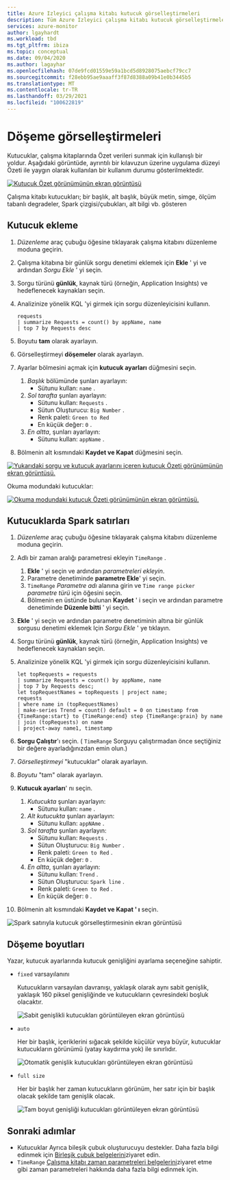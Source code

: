 ```yaml
---
title: Azure Izleyici çalışma kitabı kutucuk görselleştirmeleri
description: Tüm Azure Izleyici çalışma kitabı kutucuk görselleştirmeleri hakkında bilgi edinin.
services: azure-monitor
author: lgayhardt
ms.workload: tbd
ms.tgt_pltfrm: ibiza
ms.topic: conceptual
ms.date: 09/04/2020
ms.author: lagayhar
ms.openlocfilehash: 07de9fcd01559e59a1bcd5d8928075aebcf79cc7
ms.sourcegitcommit: f28ebb95ae9aaaff3f87d8388a09b41e0b3445b5
ms.translationtype: MT
ms.contentlocale: tr-TR
ms.lasthandoff: 03/29/2021
ms.locfileid: "100622819"
---
```

# <a name="tile-visualizations"></a>Döşeme görselleştirmeleri

Kutucuklar, çalışma kitaplarında Özet verileri sunmak için kullanışlı bir yoldur. Aşağıdaki görüntüde, ayrıntılı bir kılavuzun üzerine uygulama düzeyi Özeti ile yaygın olarak kullanılan bir kullanım durumu gösterilmektedir.

[![Kutucuk Özet görünümünün ekran görüntüsü](./media/workbooks-tile-visualizations/tiles-summary.png)](./media/workbooks-tile-visualizations/tiles-summary.png#lightbox)

Çalışma kitabı kutucukları; bir başlık, alt başlık, büyük metin, simge, ölçüm tabanlı degradeler, Spark çizgisi/çubukları, alt bilgi vb. gösteren

## <a name="adding-a-tile"></a>Kutucuk ekleme

1. _Düzenleme_ araç çubuğu öğesine tıklayarak çalışma kitabını düzenleme moduna geçirin.
2. Çalışma kitabına bir günlük sorgu denetimi eklemek için **Ekle** ' yi ve ardından *Sorgu Ekle* ' yi seçin.
3. Sorgu türünü **günlük**, kaynak türü (örneğin, Application Insights) ve hedeflenecek kaynakları seçin.
4. Analizinize yönelik KQL 'yi girmek için sorgu düzenleyicisini kullanın.

    ```kusto
    requests
    | summarize Requests = count() by appName, name
    | top 7 by Requests desc
    ```

5. Boyutu **tam** olarak ayarlayın.
6. Görselleştirmeyi **döşemeler** olarak ayarlayın.
7. Ayarlar bölmesini açmak için **kutucuk ayarları** düğmesini seçin.
    1. *Başlık* bölümünde şunları ayarlayın:
        * Sütunu kullan: `name` .
    2. *Sol tarafta* şunları ayarlayın:
        * Sütunu kullan: `Requests` .
        * Sütun Oluşturucu: `Big Number` .
        * Renk paleti: `Green to Red`
        * En küçük değer: `0` .
    3. *En altta*, şunları ayarlayın:
        * Sütunu kullan: `appName` .
8. Bölmenin alt kısmındaki **Kaydet ve Kapat** düğmesini seçin.

[![Yukarıdaki sorgu ve kutucuk ayarlarını içeren kutucuk Özeti görünümünün ekran görüntüsü.](./media/workbooks-tile-visualizations/tile-settings.png)](./media/workbooks-tile-visualizations/tile-settings.png#lightbox)

Okuma modundaki kutucuklar:

[![Okuma modundaki kutucuk Özeti görünümünün ekran görüntüsü.](./media/workbooks-tile-visualizations/tiles-read-mode.png)](./media/workbooks-tile-visualizations/tiles-read-mode.png#lightbox)

## <a name="spark-lines-in-tiles"></a>Kutucuklarda Spark satırları

1. _Düzenleme_ araç çubuğu öğesine tıklayarak çalışma kitabını düzenleme moduna geçirin.
2. Adlı bir zaman aralığı parametresi ekleyin `TimeRange` .
    1. **Ekle** ' yi seçin ve ardından *parametreleri ekleyin*.
    2. Parametre denetiminde **parametre Ekle**' yi seçin.
    3. `TimeRange` *Parametre adı* alanına girin ve `Time range picker` *parametre türü* için öğesini seçin.
    4. Bölmenin en üstünde bulunan **Kaydet** ' i seçin ve ardından parametre denetiminde **Düzenle bitti** ' yi seçin.
3. **Ekle** ' yi seçin ve ardından parametre denetiminin altına bir günlük sorgusu denetimi eklemek Için *Sorgu Ekle* ' ye tıklayın.
4. Sorgu türünü **günlük**, kaynak türü (örneğin, Application Insights) ve hedeflenecek kaynakları seçin.
5. Analizinize yönelik KQL 'yi girmek için sorgu düzenleyicisini kullanın.

    ```kusto
    let topRequests = requests
    | summarize Requests = count() by appName, name
    | top 7 by Requests desc;
    let topRequestNames = topRequests | project name;
    requests
    | where name in (topRequestNames)
    | make-series Trend = count() default = 0 on timestamp from {TimeRange:start} to {TimeRange:end} step {TimeRange:grain} by name
    | join (topRequests) on name
    | project-away name1, timestamp
    ```

6. **Sorgu Çalıştır**'ı seçin. ( `TimeRange` Sorguyu çalıştırmadan önce seçtiğiniz bir değere ayarladığınızdan emin olun.)
7. *Görselleştirmeyi* "kutucuklar" olarak ayarlayın.
8. *Boyutu* "tam" olarak ayarlayın.
9. **Kutucuk ayarları**' nı seçin.
    1. *Kutucukta* şunları ayarlayın:
        * Sütunu kullan: `name` .
    2. *Alt kutucukta* şunları ayarlayın:
        *  Sütunu kullan: `appNAme` .
    3. *Sol tarafta* şunları ayarlayın:
        *  Sütunu kullan: `Requests` .
        * Sütun Oluşturucu: `Big Number` .
        * Renk paleti: `Green to Red` .
        * En küçük değer: `0` .
    4. *En altta*, şunları ayarlayın:
        * Sütunu kullan: `Trend` .
        * Sütun Oluşturucu: `Spark line` .
        * Renk paleti: `Green to Red` .
        * En küçük değer: `0` .
10. Bölmenin alt kısmındaki **Kaydet ve Kapat ' ı** seçin.

![Spark satırıyla kutucuk görselleştirmesinin ekran görüntüsü](./media/workbooks-tile-visualizations/spark-line.png)

## <a name="tile-sizes"></a>Döşeme boyutları

Yazar, kutucuk ayarlarında kutucuk genişliğini ayarlama seçeneğine sahiptir.

* `fixed` varsayılanını

    Kutucukların varsayılan davranışı, yaklaşık olarak aynı sabit genişlik, yaklaşık 160 piksel genişliğinde ve kutucukların çevresindeki boşluk olacaktır.

    ![Sabit genişlikli kutucukları görüntüleyen ekran görüntüsü](./media/workbooks-tile-visualizations/tiles-fixed.png)
* `auto`

    Her bir başlık, içeriklerini sığacak şekilde küçülür veya büyür, kutucuklar kutucukların görünümü (yatay kaydırma yok) ile sınırlıdır.

    ![Otomatik genişlik kutucukları görüntüleyen ekran görüntüsü](./media/workbooks-tile-visualizations/tiles-auto.png)
* `full size`

    Her bir başlık her zaman kutucukların görünüm, her satır için bir başlık olacak şekilde tam genişlik olacak.

     ![Tam boyut genişliği kutucukları görüntüleyen ekran görüntüsü](./media/workbooks-tile-visualizations/tiles-full.png)

## <a name="next-steps"></a>Sonraki adımlar

* Kutucuklar Ayrıca bileşik çubuk oluşturucuyu destekler. Daha fazla bilgi edinmek için [Birleşik çubuk belgelerini](workbooks-composite-bar.md)ziyaret edin.
* `TimeRange` [Çalışma kitabı zaman parametreleri belgelerini](workbooks-time.md)ziyaret etme gibi zaman parametreleri hakkında daha fazla bilgi edinmek için.